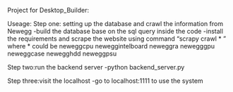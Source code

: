 Project for Desktop_Builder:

Useage:
Step one: setting up the database and crawl the information from Newegg
	-build the database base on the sql query inside the code
	-install the requirements and scrape the website using command
	“scrapy crawl * ” where * could be 
		neweggcpu
		neweggintelboard
		neweggra
		newegggpu
		neweggcase
		newegghdd
		neweggpsu

Step two:run the backend server
	-python backend_server.py 

Step three:visit the localhost
	-go to localhost:1111 to use the system 



